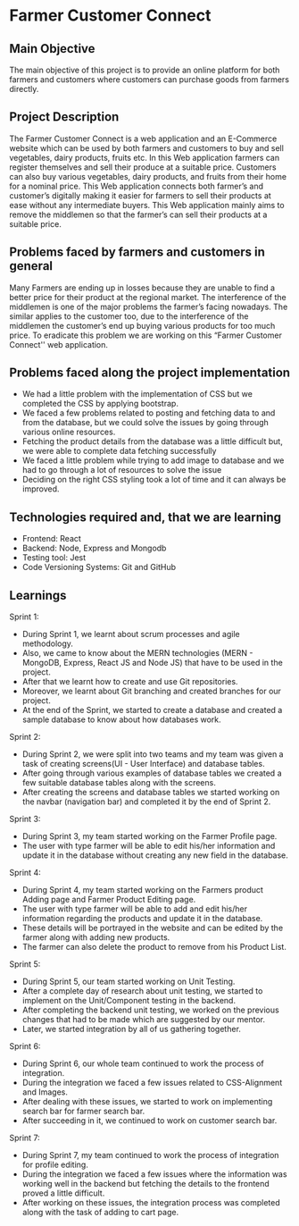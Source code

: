# Farmer Customer Connect
## Main Objective
The main objective of this project is to provide an online platform for both farmers and customers where customers can purchase goods from farmers directly.

## Project Description
The Farmer Customer Connect is a web application and an E-Commerce website which can be used by both farmers and customers to buy and sell vegetables, dairy products, fruits etc. In this Web application farmers can register themselves and sell their produce at a suitable price. Customers can also buy various vegetables, dairy products, and fruits from their home for a nominal price. This Web application connects both farmer’s and customer’s digitally making it easier for farmers to sell their products at ease without any intermediate buyers. This Web application mainly aims to remove the middlemen so that the farmer’s can sell their products at a suitable price.

## Problems faced by farmers and customers in general
Many Farmers are ending up in losses because they are unable to find a better price for their product at the regional market. The interference of the middlemen is one of the major problems the farmer’s facing nowadays. The similar applies to the customer too, due to the interference of the middlemen the customer’s end up buying various products for too much price. To eradicate this problem we are working on this “Farmer Customer Connect'' web application.


## Problems faced along the project implementation
* We had a little problem with the implementation of CSS but we completed the CSS by applying bootstrap.
* We faced a few problems related to posting and fetching data to and from the database, but we could solve the issues by going through various online resources.
* Fetching the product details from the database was a little difficult but, we were able to complete data fetching successfully
* We faced a little problem while trying to add image to database and we had to go through a lot of resources to solve the issue
* Deciding on the right CSS styling took a lot of time and it can always be improved.

## Technologies required and, that we are learning
* Frontend:
React
* Backend:
Node, Express and Mongodb
* Testing tool:
Jest
* Code Versioning Systems:
Git and GitHub

## Learnings
Sprint 1:
* During Sprint 1, we learnt about scrum processes and agile methodology. 
* Also, we came to know about the MERN technologies (MERN - MongoDB, Express, React JS and Node JS) that have to be used in the project. 
* After that we learnt how to create and use Git repositories. 
* Moreover, we learnt about Git branching and created branches for our project. 
* At the end of the Sprint, we started to create a database and created a sample database to know about how databases work.

Sprint 2:
* During Sprint 2, we were split into two teams and my team was given a task of creating screens(UI - User Interface) and database tables. 
* After going through various examples of database tables we created a few suitable database tables along with the screens. 
* After creating the screens and database tables we started working on the navbar (navigation bar) and completed it by the end of Sprint 2.

Sprint 3:
* During Sprint 3, my team started working on the Farmer Profile page. 
* The user with type farmer will be able to edit his/her information and update it in the database without creating any new field in the database. 

Sprint 4:
* During Sprint 4, my team started working on the Farmers product Adding page and Farmer Product Editing page.
* The user with type farmer will be able to add and edit his/her information regarding the products and update it in the database. 
* These details will be portrayed in the website and can be edited by the farmer along with adding new products.
* The farmer can also delete the product to remove from his Product List. 

Sprint 5:
* During Sprint 5, our team started working on Unit Testing.
* After a complete day of research about unit testing, we started to implement on the Unit/Component testing in the backend.
* After completing the backend unit testing, we worked on the previous changes that had to be made which are suggested by our mentor. 
* Later, we started integration by all of us gathering together.

Sprint 6:
* During Sprint 6, our whole team continued to work the process of integration.
* During the integration we faced a few issues related to CSS-Alignment and Images.
* After dealing with these issues, we started to work on implementing search bar for farmer search bar.
* After succeeding in it, we continued to work on customer search bar.

Sprint 7:
* During Sprint 7, my team continued to work the process of integration for profile editing. 
* During the integration we faced a few issues where the information was working well in the backend but fetching the details to the frontend proved a little difficult. 
* After working on these issues, the integration process was completed along with the task of adding to cart page.
